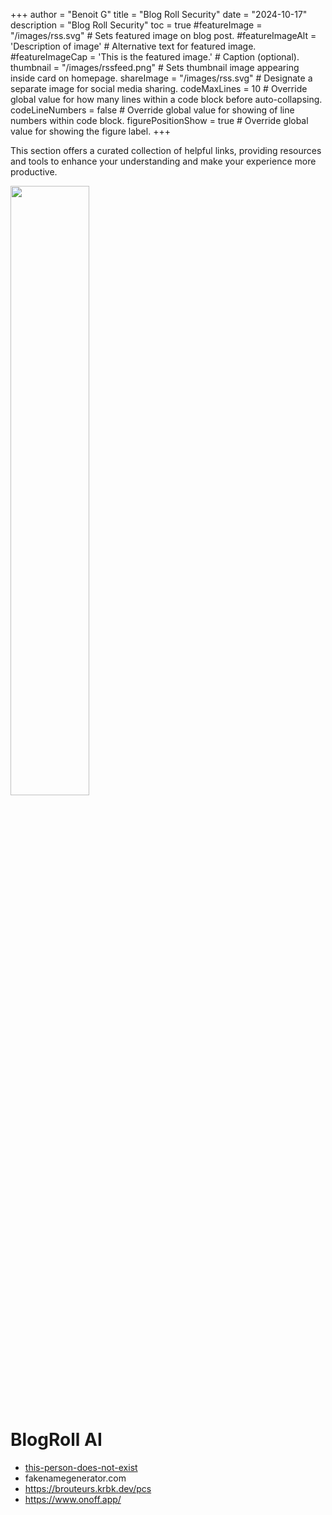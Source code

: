 +++
author = "Benoit G"
title = "Blog Roll Security"
date = "2024-10-17"
description = "Blog Roll Security"
toc = true
#featureImage = "/images/rss.svg" # Sets featured image on blog post.
#featureImageAlt = 'Description of image' # Alternative text for featured image.
#featureImageCap = 'This is the featured image.' # Caption (optional).
thumbnail = "/images/rssfeed.png" # Sets thumbnail image appearing inside card on homepage.
shareImage = "/images/rss.svg" # Designate a separate image for social media sharing.
codeMaxLines = 10 # Override global value for how many lines within a code block before auto-collapsing.
codeLineNumbers = false # Override global value for showing of line numbers within code block.
figurePositionShow = true # Override global value for showing the figure label.
+++

This section offers a curated collection of helpful links, providing resources and tools to enhance your understanding and make your experience more productive.
<!--more-->

<img src="/images/blogroll.png" width="50%" height="50%">

# BlogRoll AI

- [this-person-does-not-exist](https://thispersondoesnotexist.com/)
- fakenamegenerator.com
- https://brouteurs.krbk.dev/pcs
- https://www.onoff.app/
